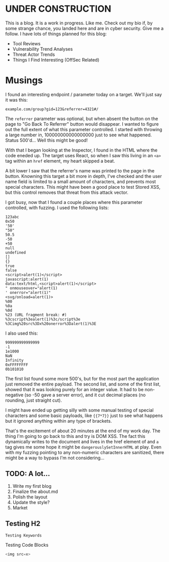 # UNDER CONSTRUCTION

This is a blog.  It is a work in progress.  Like me.  Check out my bio if, by some strange chance, you landed here and are in cyber security.  Give me a follow.  I have lots of things planned for this blog:

+ Tool Reviews
+ Vulnerability Trend Analyses
+ Threat Actor Trends
+ Things I Find Interesting (OffSec Related)

# Musings

I found an interesting endpoint / parameter today on a target.  We'll just say it was this:

`example.com/group?gid=123&referrer=4321#/`

The `referrer` parameter was optional, but when absent the button on the page to "Go Back To Referrer" button would disappear.  I wanted to figure out the full extent of what this parameter controlled.  I started with throwing a large number in, 100000000000000000 just to see what happened.  Status 500'd... Well this might be good!

With that I began looking at the Inspector, I found in the HTML where the code eneded up.  The target uses React, so when I saw this living in an `<a>` tag within an `href` element, my heart skipped a beat.

A bit lower I saw that the referrer's name was printed to the page in the button.  Knowning this target a bit more in depth, I've checked and the user name field is limited to a small amount of characters, and prevents most special characters.  This might have been a good place to test Stored XSS, but this control removes that threat from this attack vector.

I got busy, now that I found a couple places where this parameter controlled, with fuzzing.  I used the following lists:

~~~
123abc
0x50
'50'
"50"
50.5
-50
+50
null
undefined
[]
{}
true
false
<script>alert(1)</script>
javascript:alert(1)
data:text/html,<script>alert(1)</script>
" onmouseover="alert(1)
' onerror="alert(1)"
<svg/onload=alert(1)>
%00
%0a
%0d
%23 (URL fragment break: #)
%3cscript%3ealert(1)%3c/script%3e
%3Cimg%20src%3Dx%20onerror%3Dalert(1)%3E
~~~

I also used this:
~~~
999999999999999
-1
1e1000
NaN
Infinity
0xFFFFFFFF
0b101010
~~~

The first list found some more 500's, but for the most part the application just removed the entire payload.  The second list, and some of the first list, showed that it was looking purely for an integer value.  It had to be non-negative (so -50 gave a server error), and it cut decimal places (no rounding, just straight cut).

I might have ended up getting silly with some manual testing of special characters and some basic payloads, like `{{7*7}}` just to see what happens but it ignored anything within any type of brackets.

That's the excitement of about 20 minutes at the end of my work day.  The thing I'm going to go back to this and try is DOM XSS.  The fact this dynamically writes to the document and lives in the href element of and `a` tag gives me some hope it might be `dangerouslySetInnerHTML` at play.  Even with my fuzzing pointing to any non-numeric characters are sanitized, there might be a way to bypass I'm not considering...

## TODO: A lot...
1. Write my first blog
2. Finalize the about.md
3. Polish the layout
4. Update the style?
5. Market

<h2>Testing H2</h2>

`Testing Keywords`

Testing Code Blocks
~~~js
<img src=x>
~~~
